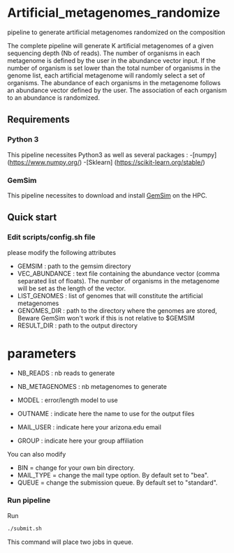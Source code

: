 # Artificial_metagenomes_randomize
pipeline to generate artificial metagenomes randomized on the composition

The complete pipeline will generate K artificial metagenomes of a given sequencing depth (Nb of reads). The number of organisms in each metagenome is defined by the user in the abundance vector input. If the number of organism is set lower than the total number of organisms in the genome list, each artificial metagenome will randomly select a set of organisms. The abundance of each organisms in the metagenome follows an abundance vector defined by the user. The association of each organism to an abundance is randomized.

## Requirements

### Python 3
This pipeline necessites Python3 as well as several packages :
  -[numpy] (https://www.numpy.org/)
  -[Sklearn] (https://scikit-learn.org/stable/)

### GemSim
This pipeline necessites to download and install [GemSim](https://bmcgenomics.biomedcentral.com/articles/10.1186/1471-2164-13-74) on the HPC.

## Quick start

### Edit scripts/config.sh file

please modify the following attributes

  - GEMSIM : path to the gemsim directory
  - VEC_ABUNDANCE : text file containing the abundance vector (comma separated list of floats). The number of organisms in the metagenome will be set as the length of the vector.
  - LIST_GENOMES : list of genomes that will constitute the artificial metagenomes
  - GENOMES_DIR : path to the directory where the genomes are stored, Beware GemSim won't work if this is not relative to $GEMSIM
  - RESULT_DIR : path to the output directory
# parameters
  - NB_READS : nb reads to generate
  - NB_METAGENOMES : nb metagenomes to generate
  - MODEL : error/length model to use

  - OUTNAME  : indicate here the name to use for the output files
  - MAIL_USER : indicate here your arizona.edu email
  - GROUP : indicate here your group affiliation

You can also modify

  - BIN = change for your own bin directory.
  - MAIL_TYPE = change the mail type option. By default set to "bea".
  - QUEUE = change the submission queue. By default set to "standard".
  
  ### Run pipeline
  
  Run 
  ```bash
  ./submit.sh
  ```
  This command will place two jobs in queue.
  
